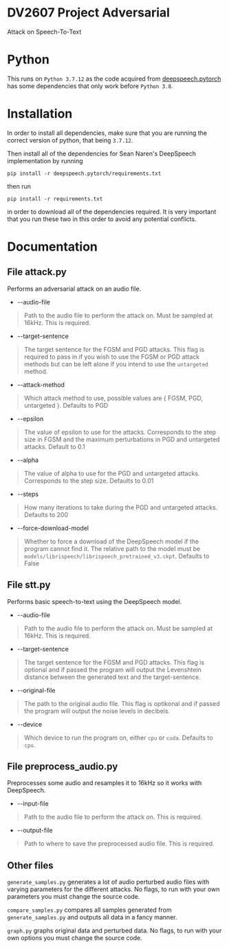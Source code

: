 # DV2607 Project Adversarial
Attack on Speech-To-Text

# Python

This runs on `Python 3.7.12` as the code acquired from [deepspeech.pytorch](`https://github.com/SeanNaren/deepspeech.pytorch`) has some dependencies that only work before `Python 3.8`.

# Installation

In order to install all dependencies, make sure that you are running the correct version of python, that being `3.7.12`.

Then install all of the dependencies for Sean Naren's DeepSpeech implementation by running

`pip install -r deepspeech.pytorch/requirements.txt`

then run 

`pip install -r requirements.txt` 

in order to download all of the dependencies required. It is very important that you run these two in this order to avoid any potential conflicts.

# Documentation

## File attack.py
Performs an adversarial attack on an audio file.

* --audio-file
> Path to the audio file to perform the attack on. Must be sampled at 16kHz. This is required.
* --target-sentence
> The target sentence for the FGSM and PGD attacks. This flag is required to pass in if you wish to use the FGSM or PGD attack methods but can be left alone if you intend to use the `untargeted` method.
* --attack-method
> Which attack method to use, possible values are { FGSM, PGD, untargeted }. Defaults to PGD
* --epsilon
> The value of epsilon to use for the attacks. Corresponds to the step size in FGSM and the maximum perturbations in PGD and untargeted attacks. Default to 0.1
* --alpha
> The value of alpha to use for the PGD and untargeted attacks. Corresponds to the step size. Defaults to 0.01
* --steps
> How many iterations to take during the PGD and untargeted attacks. Defaults to 200
* --force-download-model
> Whether to force a download of the DeepSpeech model if the program cannot find it. The relative path to the model must be `models/librispeech/librispeech_pretrained_v3.ckpt`. Defaults to False

## File stt.py

Performs basic speech-to-text using the DeepSpeech model.

* --audio-file
> Path to the audio file to perform the attack on. Must be sampled at 16kHz. This is required.
* --target-sentence
> The target sentence for the FGSM and PGD attacks. This flag is optional and if passed the program will output the Levenshtein distance between the generated text and the target-sentence.
* --original-file
> The path to the original audio file. This flag is optikonal and if passed the program will output the noise levels in decibels.
* --device
> Which device to run the program on, either `cpu` or `cuda`. Defaults to `cpu`.

## File preprocess_audio.py
Preprocesses some audio and resamples it to 16kHz so it works with DeepSpeech.

* --input-file
> Path to the audio file to perform the attack on. This is required.
* --output-file
> Path to where to save the preprocessed audio file. This is required.
## Other files

`generate_samples.py` generates a lot of audio perturbed audio files with varying parameters for the different attacks. No flags, to run with your own parameters you must change the source code.

`compare_samples.py` compares all samples generated from `generate_samples.py` and outputs all data in a fancy manner.

`graph.py` graphs original data and perturbed data. No flags, to run with your own options you must change the source code.